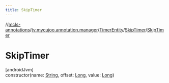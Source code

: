 ```yaml
---
title: SkipTimer
---
```

//[mcls-annotations](../../../../index.html)/[tv.mycujoo.annotation.manager](../../index.html)/[TimerEntity](../index.html)/[SkipTimer](index.html)/[SkipTimer](-skip-timer.html)



# SkipTimer



[androidJvm]\
constructor(name: [String](https://kotlinlang.org/api/latest/jvm/stdlib/kotlin/-string/index.html), offset: [Long](https://kotlinlang.org/api/latest/jvm/stdlib/kotlin/-long/index.html), value: [Long](https://kotlinlang.org/api/latest/jvm/stdlib/kotlin/-long/index.html))




